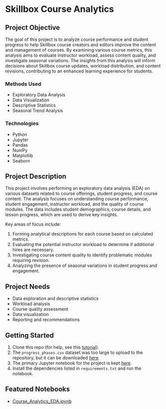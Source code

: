 # Skillbox Course Analytics

## Project Objective
The goal of this project is to analyze course performance and student progress to help Skillbox course creators and editors improve the content and management of courses. By examining various course metrics, this analysis aims to evaluate instructor workload, assess content quality, and investigate seasonal variations. The insights from this analysis will inform decisions about Skillbox course updates, workload distribution, and content revisions, contributing to an enhanced learning experience for students.

### Methods Used
* Exploratory Data Analysis
* Data Visualization
* Descriptive Statistics
* Seasonal Trend Analysis

### Technologies
* Python
* Jupyter
* Pandas
* NumPy
* Matplotlib
* Seaborn

## Project Description
This project involves performing an exploratory data analysis (EDA) on various datasets related to course offerings, student progress, and course content. The analysis focuses on understanding course performance, student engagement, instructor workload, and the quality of course modules. The data includes student demographics, course details, and lesson progress, which are used to derive key insights.

Key areas of focus include:
1. Forming analytical descriptions for each course based on calculated metrics.
2. Evaluating the potential instructor workload to determine if additional hires are necessary.
3. Investigating course content quality to identify problematic modules requiring revision.
4. Analyzing the presence of seasonal variations in student progress and engagement.

## Project Needs
- Data exploration and descriptive statistics
- Workload analysis
- Course quality assessment
- Data visualization
- Reporting and recommendations

## Getting Started

1. Clone this repo (for help, see this [tutorial](https://help.github.com/articles/cloning-a-repository/)).
2. The `progress_phases.csv` dataset was too large to upload to the repository, but it can be downloaded [here](https://drive.google.com/file/d/1uejxyeuFtVLNOZtl_3W85o9U2xdpKogM/view?usp=sharing).
3. The primary Jupyter notebook for the project is kept [here](https://github.com/vladvintenbakh/SkillboxAnalytics/blob/main/Skillbox_Course_Analytics.ipynb).
4. Install the dependencies listed in `requirements.txt` and run the notebook.

## Featured Notebooks
* [Course_Analytics_EDA.ipynb](#)
